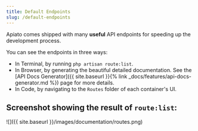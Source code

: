 ```yaml
---
title: Default Endpoints
slug: /default-endpoints
---
```


Apiato comes shipped with many **useful** API endpoints for speeding up the development process.

You can see the endpoints in three ways:
- In Terminal, by running `php artisan route:list`.
- In Browser, by generating the beautiful detailed documentation. See the [API Docs Generator]({{ site.baseurl }}{% link _docs/features/api-docs-generator.md %}) page for more details.
- In Code, by navigating to the `Routes` folder of each container's UI.

## Screenshot showing the result of `route:list`:

![]({{ site.baseurl }}/images/documentation/routes.png)
